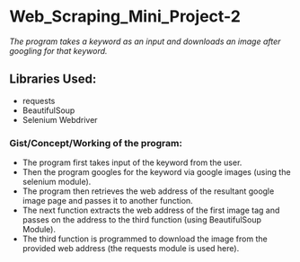 # Web_Scraping_Mini_Project-2
*The program takes a keyword as an input and downloads an image after googling for that keyword.*

## Libraries Used:
- requests
- BeautifulSoup
- Selenium Webdriver

### Gist/Concept/Working of the program:
- The program first takes input of the keyword from the user.
- Then the program googles for the keyword via google images (using the selenium module).
- The program then retrieves the web address of the resultant google image page and passes it to another function.
- The next function extracts the web address of the first image tag and passes on the address to the third function (using BeautifulSoup Module).
- The third function is programmed to download the image from the provided web address (the requests module is used here).




